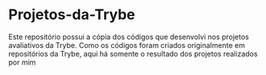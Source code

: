 # Projetos-da-Trybe
Este repositório possui a cópia dos códigos que desenvolvi nos projetos avaliativos da Trybe.
Como os códigos foram criados originalmente em repositórios da Trybe, aqui há somente o resultado dos projetos realizados por mim
